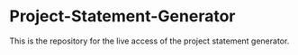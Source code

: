 # Project-Statement-Generator
This is the repository for the live access of the project statement generator.
